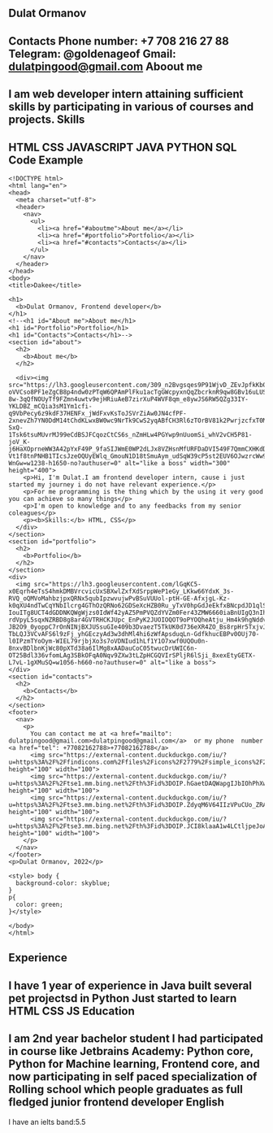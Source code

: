 **Dulat Ormanov**
----------------------------------------------------------------------------------------------------------------------------------------------------------
**Contacts**
Phone number: +7 708 216 27 88
Telegram: @goldenageof
Gmail: dulatpingood@gmail.com
**Aboout me**
----------------------------------------------------------------------------------------------------------------------------------------------------------
I am web developer intern attaining sufficient skills by participating in various of courses and projects.
**Skills**
----------------------------------------------------------------------------------------------------------------------------------------------------------
HTML
CSS
JAVASCRIPT
JAVA
PYTHON
SQL
**Code Example**
----------------------------------------------------------------------------------------------------------------------------------------------------------
```
<!DOCTYPE html>
<html lang="en">
<head>
  <meta charset="utf-8">
  <header>
    <nav>
      <ul>
        <li><a href="#aboutme">About me</a></li>
        <li><a href="#portfolio">Portfolio</a></li>
        <li><a href="#contacts">Contacts</a></li>
      </ul>
    </nav>
  </header>
</head>
<body>
<title>Dakee</title>

<h1>
  <b>Dulat Ormanov, Frontend developer</b>
</h1>
<!--<h1 id="About me">About me</h1>
<h1 id="Portfolio">Portfolio</h1>
<h1 id="Contacts">Contacts</h1>-->
<section id="about">
  <h2>
    <b>About me</b>
  </h2>

  <div><img src="https://lh3.googleusercontent.com/309_n2Bvgsqes9P91WjvD_ZEvJpfkKb0SkSJwMgGMZdwZeUpQ5hdFiAr1XbJ5ZEg5cldvTr9Y0d3hbnCcH1V8MZR6mcUN16ulq3aNe71F_jqG9HO2Bsd8nYmwIsAjyuDmRhJs2IW1n20PA9GKLZ198ND47i22irnghiyl__JhPStOAs_rHCI-oVVCso8PF1eZgCB8p4ndw0zPTqW6QPAmPlFku1acTgGWcpyxnQqZbcrknR9qw8GBv16uLUSqiVVuXFDpsO0zXN1N0oU8weJ1eRFvFdUuaQky9vESMH-8w-3qQfNOUyTf9FZmn4uwtv9ejHRiuAeB7zirXuP4WVF8qm_e8ywJS6RW5QZg33IY-YKLDBZ_mCQia3sM1Ym1cfi-q9VbPecy6z9kdF37HENFx_jWdFxvKsToJSVrZiAw0JN4cfPF-2xnevZh7YN0DdM14tChdKLwxBW0wc9NrTk9CwS2yqABfCH3Rl6zTOrBV81k2PwrjzcfxT0MN-SxQ-1Tsk6tsuMUvrMJ99eCdBSJFCqozCtCS6s_nZmHLw4PGYwp9nUuomSi_whV2vCH5P81-joV_K-j6HaXOprneWW3A42pYxF49P_9faSIJWmE0WP2dLJx8VZHsnMfURFDaDVI549F7QmmCXHKdDFpSm6kMWv_gohmuYIFTuGefcrFgILmPUxQOszphpIlL-Vt1f8tnPNHB1TIcsJzeOQUyEWlq_GmouN1D18tSmuAym_udSqW39cP5st2EUV6OJwzrcWw9F13vyGJZifRpD9sDYUdAcMO3h2WT9u5VUXIN1YIlJU_T8J3udtzGSLxI8rVQKqY-WnGw=w1238-h1650-no?authuser=0" alt="like a boss" width="300" height="400">
    <p>Hi, I'm Dulat.I am frontend developer intern, cause i just started my journey i do not have relevant experience.</p>
    <p>For me programming is the thing which by the using it very good you can achieve so many things</p>
    <p>I'm open to knowledge and to any feedbacks from my senior coleagues</p>
    <p><b>Skills:</b> HTML, CSS</p>
  </div>
</section>
<section id="portfolio">
  <h2>
    <b>Portfolio</b>
  </h2>
</section>
<div>
  <img src="https://lh3.googleusercontent.com/lGqKC5-x0Eqrh4eTsS4hmkDMBVrcvicUxSBXwlZxfXdSrppWeP1eGy_LKkw66YdxK_3s-RVQ_oQMVoMahbzjpxQRNx5qubIpzwvujwPvBSuVUUol-ptH-GE-AfxjgL-Kz-k0qXU4ndTwCqYNbIlcrg4GThOzQRNo62GDSeXcHZB0Ru_yTxV0hpGdJeEkfxBNcpdJD1qlSG2OpIzyjR0R5nXdX40v_0wMRvt7ohTIQlbIdCplSs_5eD6t-IouITg8UCT4dGDDNKQWgWjzs0IdWf42yAZ5PmPVQZdYVZm0Fer43ZMW6660iaBnUIgQ3nIhoS7EsgVlMtQ5xbLZE8wEQMaUIOBWdUtCGIn35SBtntwqGkL-rdVpyL5sqxNZRBD8g8ar4GVTRHCKJUpc_EnPyK2JUOIOQOT9oPYOQheAtju_Hm4k9hgNddvIGp2ejfA1nKbd3G4vZ2jSvy-JB2O9_0yoppC7rOnNINjBXJUSsuGIe409b3DvaezT5TkUK0d736eXR4ZO_Bs8rpHr5TxjvJUEwyqwMTQ5WMue460gIpgxiMvI2LGQWDKojlpH76qXE7Wgu-TbLQJ3VCvAFS6l9zFj_yhGEczyAd3w3dhMl4hi6zWfApsduqLn-GdfkhucEBPv0OUj70-l0IPzmTYoOym-WIEL79rjbjXo3s7oVDNIud1hLf1Y1O7xwf0UQOu0n-8nxvBDlbnKjWc80pXTd38a6IlMg8xAADauCoC05twucDrUWIC6n-OT25Bdl336vfomLAg3SBkOFqA0Nqv9ZXw3tLZpHCGQVIrSPljR6lSji_8xexEtyGETX-L7vL-1gXMuSQ=w1056-h660-no?authuser=0" alt="like a boss">
</div>
<section id="contacts">
  <h2>
    <b>Contacts</b>
  </h2>
</section>
<footer>
  <nav>
    <p>
      You can contact me at <a href="mailto": dulatpingood@gmail.com>dulatpingood@gmail.com</a>  or my phone  number <a href="tel": +77082162788>+77082162788</a>
      <img src="https://external-content.duckduckgo.com/iu/?u=https%3A%2F%2Ffindicons.com%2Ffiles%2Ficons%2F2779%2Fsimple_icons%2F2048%2Fgithub_2048_black.png&f=1&nofb=1" height="100" width="100">
      <img src="https://external-content.duckduckgo.com/iu/?u=https%3A%2F%2Ftse1.mm.bing.net%2Fth%3Fid%3DOIP.hGaetDAQWapgIJbIOhPhXwHaHa%26pid%3DApi&f=1" height="100" width="100">
      <img src="https://external-content.duckduckgo.com/iu/?u=https%3A%2F%2Ftse3.mm.bing.net%2Fth%3Fid%3DOIP.ZdyqM6V64IIzVPuCUo_ZRAHaE7%26pid%3DApi&f=1" height="100" width="100">
      <img src="https://external-content.duckduckgo.com/iu/?u=https%3A%2F%2Ftse3.mm.bing.net%2Fth%3Fid%3DOIP.JCI8klaaA1w4LCtljpeJoAHaHa%26pid%3DApi&f=1" height="100" width="100">
    </p>
  </nav>
</footer>
<p>Dulat Ormanov, 2022</p>

<style> body {
  background-color: skyblue;
}
p{
  color: green;
}</style>

</body>
</html>
```
**Experience**
----------------------------------------------------------------------------------------------------------------------------------------------------------
I have 1 year of experience in Java
built several pet projectsd in Python
Just started to learn HTML CSS JS
**Education**
----------------------------------------------------------------------------------------------------------------------------------------------------------
I am 2nd year bachelor student
I had participated in course like Jetbrains Academy: Python core, Python for Machine learning, Frontend core, and now participating in self paced specialization of Rolling school which people graduates as full fledged junior frontend developer
**English**
----------------------------------------------------------------------------------------------------------------------------------------------------------
I have an ielts band:5.5
